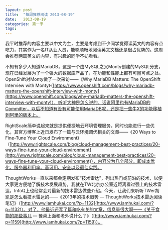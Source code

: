 ```yaml
---
layout: post
title:  "每周推荐阅读 2013-08-19"
date:   2013-08-19
categories: 第一季
tags:
---
```


我平时推荐的内容主要以中文为主，主要是考虑到不少同学觉得读英文的内容有点吃力，其实作为一名IT从业人员，能够顺畅地阅读英文文档还是很占优势的。这周会推荐两篇英文的内容，有兴趣的同学不妨看看。

不知有多少人知道MariaDB，这是一个由MySQL之父Monty创建的MySQL分支，现在已经发展为了一个强大的数据库产品了，在功能和性能上都有可圈可点之处。OpenShift对Monty做了一次采访——《Why MariaDB Matters: The OpenShift Interview with Monty》（[https://www.openshift.com/blogs/why-mariadb-matters-the-openshift-interview-with-monty](https://www.openshift.com/blogs/why-mariadb-matters-the-openshift-interview-with-monty)），听听大神是怎么说的。话说阿里也有MariaDB的Committer，以后不知道有没有可能使用MariaDB呢，还是把一些牛X的功能移植到阿里的版本上。

RightScale简单说起来就是提供便捷地云环境管理服务，同时也能进行一些优化，其官方博客上近日发布了一篇与云环境调优相关的文章——《20 Ways to Fine-Tune Your Cloud Environment》（[http://www.rightscale.com/blog/cloud-management-best-practices/20-ways-fine-tune-your-cloud-environment](http://www.rightscale.com/blog/cloud-management-best-practices/20-ways-fine-tune-your-cloud-environment)），内容分为几个部分，即成本优化、服务器利用率、高可用、安全以及最佳实践。

ThoughtWorks一直以来都会定期发布“技术雷达”，列出热门或前沿的技术，以便大家更方便地了解技术发展趋势，我就在TW北京办公室近距离看过强上的技术雷达，InfoQ上也经常会对最新的技术雷达做些介绍。今天，让我们来听听TWer胡凯是怎么看技术雷达的——《2013年的技术趋势 — ThoughtWorks技术雷达阅读笔记》（[http://www.iamhukai.com/?p=1132](http://www.iamhukai.com/?p=1132)）。对了，他最近还写了篇和吃有关的文章，信息量很大啊——《关于食物的那些事儿 — 餐桌上面和老外说什么？》（[http://www.iamhukai.com/?p=1159](http://www.iamhukai.com/?p=1159)）。
